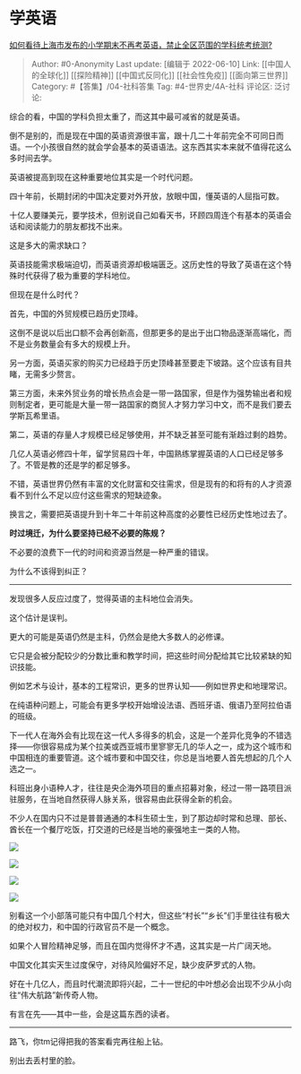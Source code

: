 # 学英语
[如何看待上海市发布的小学期末不再考英语，禁止全区范围的学科统考统测?](https://www.zhihu.com/question/477637169/answer/2521305952)

> Author: #0-Anonymity
> Last update: [编辑于 2022-06-10]
> Link: [[中国人的全球化]] [[探险精神]] [[中国式反同化]] [[社会性免疫]] [[面向第三世界]]
> Category: #【答集】/04-社科答集
> Tag: #4-世界史/4A-社科
> 评论区:
> 泛讨论:

综合的看，中国的学科负担太重了，而这其中最可减省的就是英语。

倒不是别的，而是现在中国的英语资源很丰富，跟十几二十年前完全不可同日而语。一个小孩很自然的就会学会基本的英语语法。这东西其实本来就不值得花这么多时间去学。

英语被提高到现在这种重要地位其实是一个时代问题。

四十年前，长期封闭的中国决定要对外开放，放眼中国，懂英语的人屈指可数。

十亿人要赚美元，要学技术，但别说自己如看天书，环顾四周连个有基本的英语会话和阅读能力的朋友都找不出来。

这是多大的需求缺口？

英语技能需求极端迫切，而英语资源却极端匮乏。这历史性的导致了英语在这个特殊时代获得了极为重要的学科地位。

但现在是什么时代？

首先，中国的外贸规模已趋历史顶峰。

这倒不是说以后出口额不会再创新高，但那更多的是出于出口物品逐渐高端化，而不是业务数量会有多大的规模上升。

另一方面，英语买家的购买力已经趋于历史顶峰甚至要走下坡路。这个应该有目共睹，无需多少赘言。

第三方面，未来外贸业务的增长热点会是一带一路国家，但是作为强势输出者和规则制定者，更可能是大量一带一路国家的商贸人才努力学习中文，而不是我们要去学斯瓦希里语。

第二，英语的存量人才规模已经足够使用，并不缺乏甚至可能有渐趋过剩的趋势。

几亿人英语必修四十年，留学贸易四十年，中国熟练掌握英语的人口已经足够多了。不管是教的还是学的都足够多。

不错，英语世界仍然有丰富的文化财富和交往需求，但是现有的和将有的人才资源看不到什么不足以应付这些需求的短缺迹象。

换言之，需要把英语提升到十年二十年前这种高度的必要性已经历史性地过去了。

**时过境迁，为什么要坚持已经不必要的陈规？**

不必要的浪费下一代的时间和资源当然是一种严重的错误。

为什么不该得到纠正？

---

发现很多人反应过度了，觉得英语的主科地位会消失。

这个估计是误判。

更大的可能是英语仍然是主科，仍然会是绝大多数人的必修课。

它只是会被分配较少的分数比重和教学时间，把这些时间分配给其它比较紧缺的知识技能。

例如艺术与设计，基本的工程常识，更多的世界认知——例如世界史和地理常识。

在纯语种问题上，可能会有更多学校开始增设法语、西班牙语、俄语乃至阿拉伯语的班级。

下一代人在海外会有比现在这一代人多得多的机会，这是一个差异化竞争的不错选择——你很容易成为某个拉美或西亚城市里寥寥无几的华人之一，成为这个城市和中国相连的重要管道。这个城市要和中国交往，你总是当地要人首先想起的几个人选之一。

科班出身小语种人才，往往是央企海外项目的重点招募对象，经过一带一路项目派驻服务，在当地自然获得人脉关系，很容易由此获得全新的机会。

不少人在国内只不过是普普通通的本科生硕士生，到了那边却时常和总理、部长、酋长在一个餐厅吃饭，打交道的已经是当地的豪强地主一类的人物。

![](https://pic1.zhimg.com/50/v2-f1706b24ec3aa5428924c773a924c03c_720w.jpg?source=1940ef5c)

![](https://pica.zhimg.com/50/v2-f648644f13dc3bfcae48acc4705a157f_720w.jpg?source=1940ef5c)

![](https://pic2.zhimg.com/50/v2-89de474b346b6363fea8cef058796e31_720w.jpg?source=1940ef5c)

![](https://pic3.zhimg.com/50/v2-4f823eb7ec2c163a44e942cffbd951f4_720w.jpg?source=1940ef5c)

别看这一个小部落可能只有中国几个村大，但这些“村长”“乡长”们手里往往有极大的绝对权力，和中国的行政官员不是一个概念。

如果个人冒险精神足够，而且在国内觉得怀才不遇，这其实是一片广阔天地。

中国文化其实天生过度保守，对待风险偏好不足，缺少皮萨罗式的人物。

好在十几亿人，而且时代潮流即将兴起，二十一世纪的中叶想必会出现不少从小向往“伟大航路”新传奇人物。

有言在先——其中一些，会是这篇东西的读者。

---

路飞，你tm记得把我的答案看完再往船上钻。

别出去丢村里的脸。
